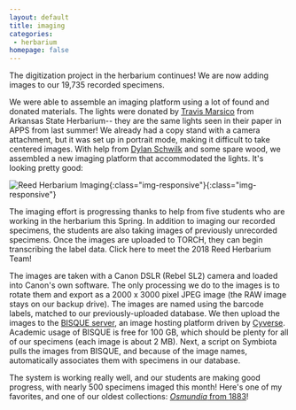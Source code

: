 ```yaml
---
layout: default
title: imaging
categories:
 - herbarium
homepage: false
---
```


The digitization project in the herbarium continues! We are now adding images to our 19,735 recorded specimens. 

We were able to assemble an imaging platform using a lot of found and donated materials. The lights were donated by [Travis Marsico](https://www.astate.edu/a/abi/faculty-staff/people-details.dot?pid=ab7f84de-460b-4852-99d4-aa7cca266e95) from Arkansas State Herbarium-- they are the same lights seen in their paper in APPS from last summer! We already had a copy stand with a camera attachment, but it was set up in portrait mode, making it difficult to take centered images. With help from [Dylan Schwilk](http://schwilk.org/) and some spare wood, we assembled a new imaging platform that accommodated the lights. It's looking pretty good:

![Reed Herbarium Imaging](/assets/images/herbarium/imaging_setup.jpg){:class="img-responsive"}{:class="img-responsive"}

The imaging effort is progressing thanks to help from five students who are working in the herbarium this Spring. In addition to imaging our recorded specimens, the students are also taking images of previously unrecorded specimens. Once the images are uploaded to TORCH, they can begin transcribing the label data. Click here to meet the 2018 Reed Herbarium Team!

The images are taken with a Canon DSLR (Rebel SL2) camera and loaded into Canon's own software. The only processing we do to the images is to rotate them and export as a 2000 x 3000 pixel JPEG image (the RAW image stays on our backup drive). The images are named using the barcode labels, matched to our previously-uploaded database. We then upload the images to the [BISQUE server](https://bisque.cyverse.org), an image hosting platform driven by [Cyverse](http://www.cyverse.org/). Academic usage of BISQUE is free for 100 GB, which should be plenty for all of our specimens (each image is about 2 MB). Next, a script on Symbiota pulls the images from BISQUE, and because of the image names, automatically associates them with specimens in our database.

The system is working really well, and our students are making good progress, with nearly 500 specimens imaged this month! Here's one of my favorites, and one of our oldest collections: [*Osmundia* from 1883](http://portal.torcherbaria.org/portal/collections/individual/index.php?occid=16582888&clid=0)!

